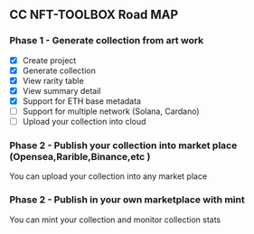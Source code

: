 ## CC NFT-TOOLBOX Road MAP

### Phase 1 - Generate collection from art work

- [X] Create project
- [X] Generate collection
- [X] View rarity table
- [X] View summary detail
- [x] Support for ETH base metadata
- [ ] Support for multiple network (Solana, Cardano)
- [ ] Upload your collection into cloud 

### Phase 2 - Publish your collection into market place (Opensea,Rarible,Binance,etc )

You can upload your collection into any market place

### Phase 2 - Publish in your own marketplace with mint

You can mint your collection and monitor collection stats
